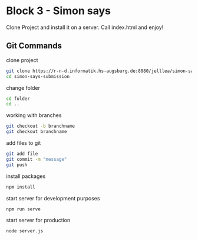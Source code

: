 # Block 3 - Simon says

Clone Project and install it on a server.
Call index.html and enjoy!

## Git Commands

clone project

```bash
git clone https://r-n-d.informatik.hs-augsburg.de:8080/jelllea/simon-says-submission.git
cd simon-says-submission
```

change folder

```bash
cd folder
cd ..
```

working with branches

```bash
git checkout -b branchname
git checkout branchname
```

add files to git

```bash
git add file
git commit -m "message"
git push
```

install packages

```bash
npm install
```

start server for development purposes

```bash
npm run serve
```

start server for production

```bash
node server.js
```
